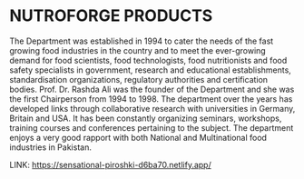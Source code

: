 # NUTROFORGE PRODUCTS
The Department was established in 1994 to cater the needs of the fast growing food industries in the country and to meet the ever-growing demand for food scientists, food technologists, food nutritionists and food safety specialists in government, research and educational establishments, standardisation organizations, regulatory authorities and certification bodies. Prof. Dr. Rashda Ali was the founder of the Department and she was the first Chairperson from 1994 to 1998. The department over the years has developed links through collaborative research with universities in Germany, Britain and USA. It has been constantly organizing seminars, workshops, training courses and conferences pertaining to the subject. The department enjoys a very good rapport with both National and Multinational food industries in Pakistan.

LINK: https://sensational-piroshki-d6ba70.netlify.app/





